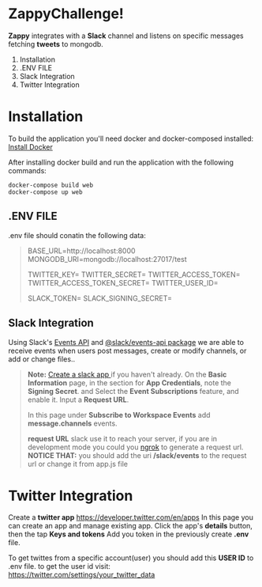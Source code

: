 ﻿# ZappyChallenge!
 **Zappy** integrates with a **Slack** channel and listens on specific messages fetching **tweets** to mongodb.

 1. Installation
 2. .ENV FILE
 3. Slack Integration
 4. Twitter Integration

# Installation

To build the application you'll need docker and docker-composed installed:
[Install Docker](https://docs.docker.com/install/)

After installing docker build and run the application with the following commands:
```
docker-compose build web
docker-compose up web
``````

## .ENV FILE

.env file should conatin the following data:

> BASE_URL=http://localhost:8000							
> MONGODB_URI=mongodb://localhost:27017/test
>
> TWITTER_KEY=
> TWITTER_SECRET=
> TWITTER_ACCESS_TOKEN=
> TWITTER_ACCESS_TOKEN_SECRET=
>  TWITTER_USER_ID=
>
> SLACK_TOKEN=
> SLACK_SIGNING_SECRET=

## Slack Integration

Using Slack's  [Events API](https://api.slack.com/events-api) and [@slack/events-api package](@slack/events-api) we are able to receive events when users post messages, create or modify channels, or add or change files..

> **Note:** [Create a slack app ](https://api.slack.com/apps/new) if you haven't already. On the **Basic Information** page, in the section for **App Credentials**, note the **Signing Secret**.
> and Select the  **Event Subscriptions**  feature, and enable it. Input a  **Request URL**.
>
> In this page under **Subscribe to Workspace Events** add **message.channels** events.
>
>
> **request URL** slack use it to reach your server, if you are in development mode you could you [ngrok](https://ngrok.com/) to generate a request url.
> **NOTICE THAT:** you should add the uri **/slack/events** to the request url or change it from app.js file  


# Twitter Integration

Create a **twitter app** https://developer.twitter.com/en/apps
In this page you can create an app and manage existing app.
Click the app's **details** button, then the tap **Keys and tokens**
Add you token in the previously create **.env** file.

To get twittes from a specific account(user) you should add this **USER ID** to .env file.
to get the user id visit: https://twitter.com/settings/your_twitter_data
